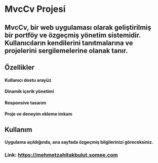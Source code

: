 # MvcCv Projesi
## MvcCv, bir web uygulaması olarak geliştirilmiş bir portföy ve özgeçmiş yönetim sistemidir. Kullanıcıların kendilerini tanıtmalarına ve projelerini sergilemelerine olanak tanır.

## Özellikler
#### Kullanıcı dostu arayüz
#### Dinamik içerik yönetimi
#### Responsive tasarım
#### Proje ve deneyim ekleme imkanı
## Kullanım
#### Uygulama açıldığında, ana sayfada özgeçmiş bilgilerinizi göreceksiniz.

### Link: https://mehmetzahitakbulut.somee.com
